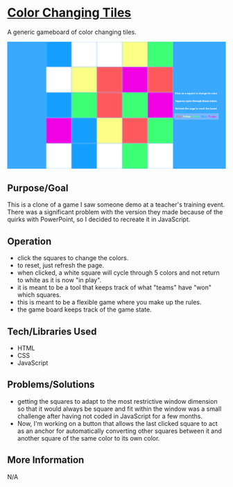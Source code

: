 # [Color Changing Tiles](https://teflassistant.com/color-changing-tiles/)
A generic gameboard of color changing tiles.

![Screenshot](screenshot.jpg)

## Purpose/Goal
This is a clone of a game I saw someone demo at a teacher's training event. 
There was a significant problem with the version they made because of the quirks with PowerPoint, so I decided to recreate it in JavaScript.

## Operation
* click the squares to change the colors.
* to reset, just refresh the page.
* when clicked, a white square will cycle through 5 colors and not return to white as it is now "in play".
* it is meant to be a tool that keeps track of what "teams" have "won" which squares.
* this is meant to be a flexible game where you make up the rules.
* the game board keeps track of the game state.

## Tech/Libraries Used
* HTML
* CSS
* JavaScript

## Problems/Solutions
* getting the squares to adapt to the most restrictive window dimension so that it would always be square and fit within the window was a small challenge after having not coded in JavaScript for a few months.
* Now, I'm working on a button that allows the last clicked square to act as an anchor for automatically converting other squares between it and another square of the same color to its own color.

## More Information
N/A
